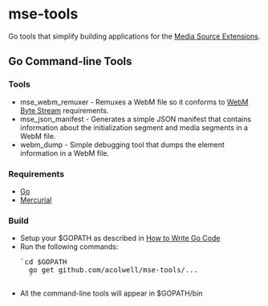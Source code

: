 mse-tools
=========================================

Go tools that simplify building applications for the 
[Media Source Extensions](https://w3c.github.io/media-source/).

## Go Command-line Tools
### Tools
* mse\_webm\_remuxer - Remuxes a WebM file so it conforms to [WebM Byte Stream](https://w3c.github.io/media-source/webm-byte-stream-format.html) requirements. 
* mse\_json\_manifest - Generates a simple JSON manifest that contains information about the initialization segment and media segments in a WebM file.
* webm\_dump - Simple debugging tool that dumps the element information in a WebM file.

### Requirements
* [Go](http://golang.org/)
* [Mercurial](http://mercurial.selenic.com/)

### Build
- Setup your $GOPATH as described in [How to Write Go Code](http://golang.org/doc/code.html)
- Run the following commands:
    <pre>`cd $GOPATH
    go get github.com/acolwell/mse-tools/...
    `</pre>
- All the command-line tools will appear in $GOPATH/bin
